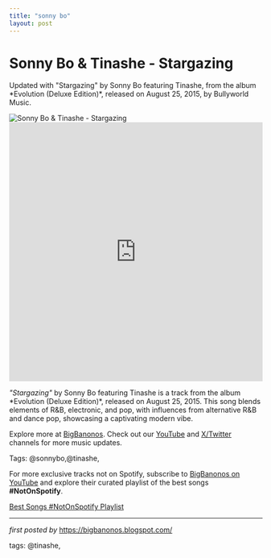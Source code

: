 ```yaml
---
title: "sonny bo"
layout: post
---
```

<!-- Title of the Post -->
<h1 >Sonny Bo & Tinashe - Stargazing</h1> <!-- Introductory Text -->
<p >Updated with "Stargazing" by Sonny Bo featuring Tinashe, from the album *Evolution (Deluxe Edition)*, released on August 25, 2015, by Bullyworld Music.</p> <!-- Featured Image -->
<div > <img src="https://i.scdn.co/image/fda2af349a5f44731f0057fe8dbaf75bb31ba613" alt="Sonny Bo & Tinashe - Stargazing" />
</div> <!-- YouTube Video Embed -->
<div > <iframe width="100%" height="514" src="https://www.youtube.com/embed/R4gsB1rkETw" title="Stargazing - Sonny Bo & Tinashe {Evolution}" frameborder="0" allow="accelerometer; autoplay; clipboard-write; encrypted-media; gyroscope; picture-in-picture; web-share" referrerpolicy="strict-origin-when-cross-origin" allowfullscreen></iframe>
</div> <!-- Song Information -->
<div > <p><em>"Stargazing"</em> by Sonny Bo featuring Tinashe is a track from the album *Evolution (Deluxe Edition)*, released on August 25, 2015. This song blends elements of R&B, electronic, and pop, with influences from alternative R&B and dance pop, showcasing a captivating modern vibe.</p>
</div> <!-- Footer Links -->
<div > <p>Explore more at <a href="https://bigbanonos.blogspot.com/" target="_blank">BigBanonos</a>. Check out our <a href="https://www.youtube.com/@BigBanonos" target="_blank">YouTube</a> and <a href="https://x.com/bigbanonos" target="_blank">X/Twitter</a> channels for more music updates.</p>
</div> <!-- Tags -->
<p >Tags: @sonnybo,@tinashe,</p>


<!--Subscribe and Playlist Links-->
<div>
    <p>For more exclusive tracks not on Spotify, subscribe to <a href="https://www.youtube.com/@BigBanonos" target="_blank">BigBanonos on YouTube</a> and explore their curated playlist of the best songs <strong>#NotOnSpotify</strong>.</p>
    <p><a href="https://www.youtube.com/playlist?list=PLtuNtuTatqI0kFahUCbtbfenC_ET5O_tr" target="_blank">Best Songs #NotOnSpotify Playlist<br /></a></p></div>

<hr />

<p><em>first posted by</em> <a href="https://bigbanonos.blogspot.com/" rel="noopener" target="_new">https://bigbanonos.blogspot.com/</a></p>

<p>tags: @tinashe,</p>
